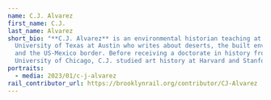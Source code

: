 ```yaml
---
name: C.J. Alvarez
first_name: C.J.
last_name: Alvarez
short_bio: "**C.J. Alvarez** is an environmental historian teaching at the
  University of Texas at Austin who writes about deserts, the built environment,
  and the US-Mexico border. Before receiving a doctorate in history from the
  University of Chicago, C.J. studied art history at Harvard and Stanford."
portraits:
  - media: 2023/01/c-j-alvarez
rail_contributor_url: https://brooklynrail.org/contributor/CJ-Alvarez
---
```

